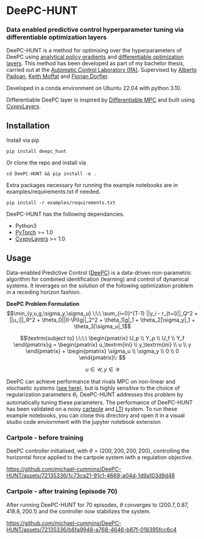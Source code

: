 # DeePC-HUNT
### Data enabled predictive control hyperparameter tuning via differentiable optimization layers

DeePC-HUNT is a method for optimising over the hyperparameters of DeePC using [analytical policy gradients](https://arxiv.org/abs/2202.00817) and [differentiable optimization layers](https://locuslab.github.io/2019-10-28-cvxpylayers/). This method has been developed as part of my bachelor thesis, carried out at the [Automatic Control Laboratory (IfA)](https://control.ee.ethz.ch/). Supervised by [Alberto Padoan](https://www.albertopadoan.com/), [Keith Moffat](https://www.keithmoffat.com/) and [Florian Dorfler](http://people.ee.ethz.ch/~floriand/). 

Developed in a conda environment on Ubuntu 22.04 with python 3.10. 

Differentiable DeePC layer is inspired by [Differentiable MPC](https://github.com/locuslab/differentiable-mpc) and built using [CvxpyLayers](https://github.com/cvxgrp/cvxpylayers).

## Installation
Install via pip
```
pip install deepc_hunt
```
Or clone the repo and install via
```
cd DeePC-HUNT && pip install -e .
```
Extra packages necessary for running the example notebooks are in examples/requirements.txt if needed.
```
pip install -r examples/requirements.txt
```

DeePC-HUNT has the following dependancies.
* Python3
* [PyTorch](https://pytorch.org/) >= 1.0
* [CvxpyLayers](https://github.com/cvxgrp/cvxpylayers) >= 1.0

## Usage
Data-​enabled Predictive Control ([DeePC](https://arxiv.org/abs/1811.05890)) is a data-​driven non-​parametric algorithm for combined identification (learning) and control of dynamical systems. It leverages on the solution of the following optimization problem in a receding horizon fashion.

<!-- ![Problem Formulation](https://github.com/michael-cummins/DeePC-HUNT/blob/main/videos/deepc_problem.png) -->
**DeePC Problem Formulation**
$$\min_{y,u,g,\sigma_y,\sigma_u} \:\:\ \sum_{i=0}^{T-1} ||y_i - r_{t+i}||_Q^2 + ||u_i||_R^2 + \theta_0||(I-\Pi)g||_2^2 + \theta_1|g|_1 + \theta_2|\sigma_y|_1 + \theta_3|\sigma_u|_1$$
    
$$\textrm{subject to} \:\:\:\ \begin{pmatrix} U_p \\ Y_p \\ U_f \\ Y_f \end{pmatrix}g = \begin{pmatrix} u_\textrm{ini} \\ y_\textrm{ini}  \\ u \\ y \end{pmatrix} + \begin{pmatrix} \sigma_u \\ \sigma_y \\ 0 \\ 0 \end{pmatrix}\: $$
    
$$u \in \mathcal{U}, y \in \mathcal{Y}$$

DeePC can achieve performance that rivals MPC on non-linear and stochastic systems ([see here](https://arxiv.org/abs/2101.01273)), but is highly sensitive to the choice of regularization parameters $\theta_i$. DeePC-HUNT addresses this problem by automatically tuning these parameters. The performance of DeePC-HUNT has been validated on a noisy [cartpole](https://github.com/michael-cummins/DeePC-HUNT/ddeepc/cartpole_ddeepc.ipynb) and [LTI](https://github.com/michael-cummins/DeePC-HUNT/ddeepc/linear_ddeepc.ipynb) system. To run these example notebooks, you can clone this directory and open it in a visual studio code enviornment with the jupyter notebook extension

### Cartpole - before training

DeePC controller initialised, with $\theta = (200,200,200,200)$, controlling the horizontal force applied to the cartpole system iwth a regulation objective.

https://github.com/michael-cummins/DeePC-HUNT/assets/72135336/1c73ca21-91c1-4669-a04d-1d9a103d9d48



### Cartpole - after training (episode 70)

After running DeePC-HUNT for 70 episodes, $\theta$ converges to $(200.7, 0.87, 418.8, 200.1)$ and the controller now stabilizes the system.


https://github.com/michael-cummins/DeePC-HUNT/assets/72135336/b6fa9948-a768-4646-b87f-018395fcc6c4

